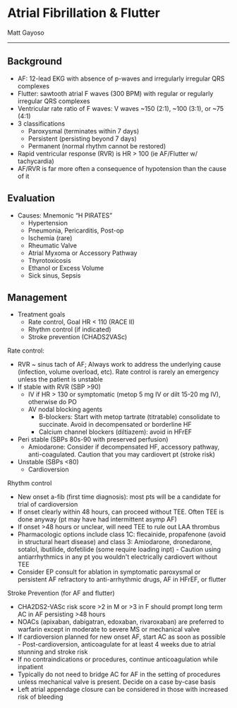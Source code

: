 
# Atrial Fibrillation & Flutter

Matt Gayoso 

---

## Background

- AF: 12-lead EKG with absence of p-waves and irregularly irregular
    QRS complexes
- Flutter: sawtooth atrial F waves (300 BPM) with regular or regularly
    irregular QRS complexes
- Ventricular rate ratio of F waves: V waves \~150 (2:1), \~100 (3:1),
    or \~75 (4:1)
- 3 classifications
    - Paroxysmal (terminates within 7 days)
    - Persistent (persisting beyond 7 days)
    - Permanent (normal rhythm cannot be restored)
- Rapid ventricular response (RVR) is HR \> 100 (ie AF/Flutter w/
    tachycardia)
- AF/RVR is far more often a consequence of hypotension than the cause
    of it

## Evaluation

- Causes: Mnemonic “H PIRATES”
    - Hypertension
    - Pneumonia, Pericarditis, Post-op
    - Ischemia (rare)
    - Rheumatic Valve
    - Atrial Myxoma or Accessory Pathway
    - Thyrotoxicosis
    - Ethanol or Excess Volume
    - Sick sinus, Sepsis

## Management

- Treatment goals
    - Rate control, Goal HR \< 110 (RACE II)
    - Rhythm control (if indicated)
    - Stroke prevention (CHADS2VASc) 

Rate control:

- RVR \~ sinus tach of AF; Always work to address the underlying cause
    (infection, volume overload, etc). Rate control is rarely an
    emergency unless the patient is unstable
- If stable with RVR (SBP \>90)
    - IV if HR \> 130 or symptomatic (metop 5 mg IV or dilt 15-20 mg
        IV), otherwise do PO
    - AV nodal blocking agents
        - B-blockers: Start with metop tartrate (titratable)
          consolidate to succinate. Avoid in decompensated or
          borderline HF
        - Calcium channel blockers (diltiazem): avoid in HFrEF
- Peri stable (SBPs 80s-90 with preserved perfusion)
    - Amiodarone: Consider if decompensated HF, accessory pathway,
        anti-coagulated. Caution that you may cardiovert pt (stroke
        risk)
- Unstable (SBPs \<80)
    - Cardioversion

Rhythm control 
- New onset a-fib (first time diagnosis): most pts will be a candidate
    for trial of cardioversion
- If onset clearly within 48 hours, can proceed without TEE. Often TEE
    is done anyway (pt may have had intermittent asymp AF)
- If onset \>48 hours or unclear, will need TEE to rule out LAA
    thrombus
- Pharmacologic options include class 1C: flecainide, propafenone
    (avoid in structural heart disease) and class 3: Amiodarone,
    dronedarone, sotalol, ibutilide, dofetilide (some require loading
    inpt)
      - Caution using antiarrhythmics in any pt you wouldn't
        electrically cardiovert without TEE
- Consider EP consult for ablation in symptomatic paroxysmal or
    persistent AF refractory to anti-arrhythmic drugs, AF in HFrEF, or
    flutter

Stroke Prevention (for AF and flutter)
- CHA2DS2-VASc risk score \>2 in M or \>3 in F should prompt long term
    AC in AF persisting \>48 hours
- NOACs (apixaban, dabigatran, edoxaban, rivaroxaban) are preferred to
    warfarin except in moderate to severe MS or mechanical valve
- If cardioversion planned for new onset AF, start AC as soon as
    possible
      - Post-cardioversion, anticoagulate for at least 4 weeks due to
        atrial stunning and stroke risk
- If no contraindications or procedures, continue anticoagulation
    while inpatient
- Typically do not need to bridge AC for AF in the setting of
    procedures unless mechanical valve is present. Decide on a case
    by-case basis
- Left atrial appendage closure can be considered in those with
    increased risk of bleeding
